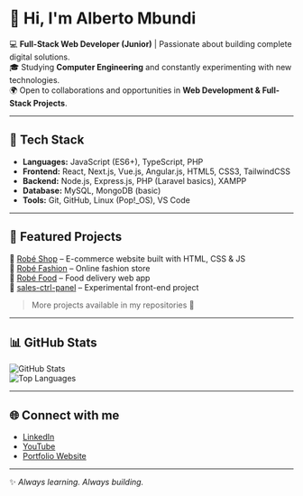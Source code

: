 # 👋 Hi, I'm Alberto Mbundi

💻 **Full-Stack Web Developer (Junior)** | Passionate about building complete digital solutions.  
🎓 Studying **Computer Engineering** and constantly experimenting with new technologies.  
🌍 Open to collaborations and opportunities in **Web Development & Full-Stack Projects**.  

---

## 🚀 Tech Stack

- **Languages:** JavaScript (ES6+), TypeScript, PHP  
- **Frontend:** React, Next.js, Vue.js, Angular.js, HTML5, CSS3, TailwindCSS  
- **Backend:** Node.js, Express.js, PHP (Laravel basics), XAMPP  
- **Database:** MySQL, MongoDB (basic)  
- **Tools:** Git, GitHub, Linux (Pop!_OS), VS Code  

---

## 📌 Featured Projects

🔹 [Robé Shop](https://robeshop.vercel.app/) – E-commerce website built with HTML, CSS & JS  
🔹 [Robé Fashion](https://robefashion.vercel.app/) – Online fashion store  
🔹 [Robé Food](https://robefood.vercel.app/) – Food delivery web app  
🔹 [sales-ctrl-panel](https://paineldevendas.vercel.app/) – Experimental front-end project  

> More projects available in my repositories 👀

---

## 📊 GitHub Stats

![GitHub Stats](https://github-readme-stats.vercel.app/api?username=albertombundi&show_icons=true&theme=radical)  
![Top Languages](https://github-readme-stats.vercel.app/api/top-langs/?username=albertombundi&layout=compact&theme=radical)

---

## 🌐 Connect with me

- [LinkedIn](https://linkedin.com/in/albertombundi)  
- [YouTube](https://youtube.com/@SEU-CANAL)  
- [Portfolio Website ](https://portfolioalbertombundi.vercel.app/)

---
✨ *Always learning. Always building.*  

